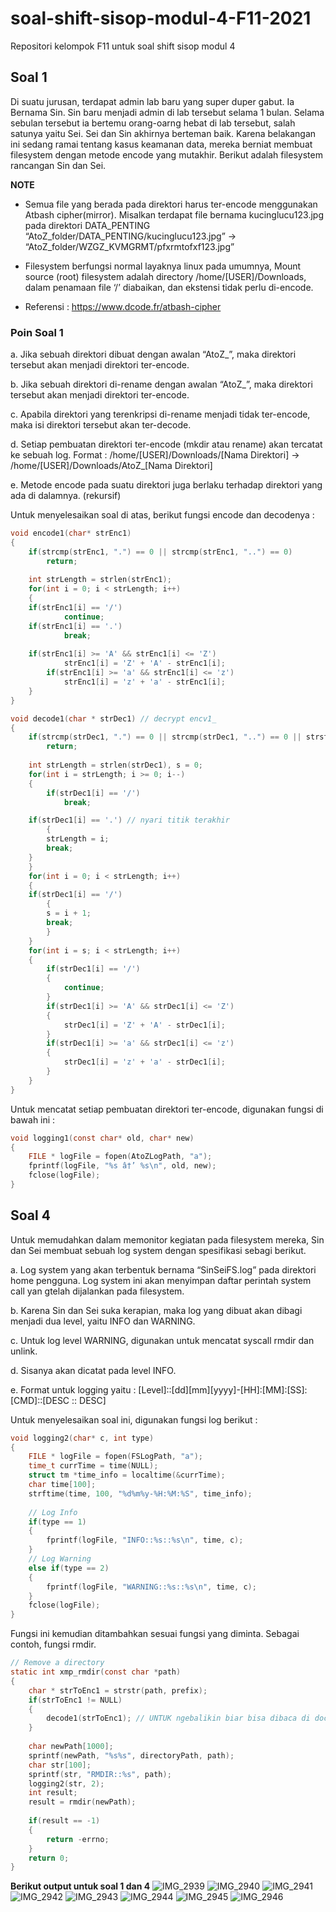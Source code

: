 # soal-shift-sisop-modul-4-F11-2021
Repositori kelompok F11 untuk soal shift sisop modul 4

## Soal 1
Di suatu jurusan, terdapat admin lab baru yang super duper gabut. Ia Bernama Sin. Sin baru menjadi admin di lab tersebut selama 1 bulan. Selama sebulan tersebut ia bertemu orang-oarng hebat di lab tersebut, salah satunya yaitu Sei. Sei dan Sin akhirnya berteman baik. Karena belakangan ini sedang ramai tentang kasus keamanan data, mereka berniat membuat filesystem dengan metode encode yang mutakhir. Berikut adalah filesystem rancangan Sin dan Sei.

**NOTE**

- Semua file yang berada pada direktori harus ter-encode menggunakan Atbash cipher(mirror).
Misalkan terdapat file bernama kucinglucu123.jpg pada direktori DATA_PENTING “AtoZ_folder/DATA_PENTING/kucinglucu123.jpg” → “AtoZ_folder/WZGZ_KVMGRMT/pfxrmtofxf123.jpg”

- Filesystem berfungsi normal layaknya linux pada umumnya, Mount source (root) filesystem adalah directory /home/[USER]/Downloads, dalam penamaan file ‘/’ diabaikan, dan ekstensi tidak perlu di-encode.

- Referensi : https://www.dcode.fr/atbash-cipher

### Poin Soal 1
a. Jika sebuah direktori dibuat dengan awalan “AtoZ_”, maka direktori tersebut akan menjadi direktori ter-encode. 

b. Jika sebuah direktori di-rename dengan awalan “AtoZ_”, maka direktori tersebut akan menjadi direktori ter-encode.

c. Apabila direktori yang terenkripsi di-rename menjadi tidak ter-encode, maka isi direktori tersebut akan ter-decode.

d. Setiap pembuatan direktori ter-encode (mkdir atau rename) akan tercatat ke sebuah log. Format : /home/[USER]/Downloads/[Nama Direktori] → /home/[USER]/Downloads/AtoZ_[Nama Direktori]

e. Metode encode pada suatu direktori juga berlaku terhadap direktori yang ada di dalamnya. (rekursif)

Untuk menyelesaikan soal di atas, berikut fungsi encode dan decodenya :
```C
void encode1(char* strEnc1) 
{ 
    if(strcmp(strEnc1, ".") == 0 || strcmp(strEnc1, "..") == 0)
        return;
    
    int strLength = strlen(strEnc1);
    for(int i = 0; i < strLength; i++) 
    {
	if(strEnc1[i] == '/') 
            continue;
	if(strEnc1[i] == '.')
            break;
        
	if(strEnc1[i] >= 'A' && strEnc1[i] <= 'Z')
            strEnc1[i] = 'Z' + 'A' - strEnc1[i];
        if(strEnc1[i] >= 'a' && strEnc1[i] <= 'z')
            strEnc1[i] = 'z' + 'a' - strEnc1[i];
    }
}

void decode1(char * strDec1) // decrypt encv1_
{
    if(strcmp(strDec1, ".") == 0 || strcmp(strDec1, "..") == 0 || strstr(strDec1, "/") == NULL) 
        return;
    
    int strLength = strlen(strDec1), s = 0;
    for(int i = strLength; i >= 0; i--)
    {
    	if(strDec1[i] == '/')
            break;

 	if(strDec1[i] == '.') // nyari titik terakhir
        {
	    strLength = i;
	    break;
	}
    }
    for(int i = 0; i < strLength; i++)
    {
	if(strDec1[i] == '/')
        {
	    s = i + 1;
	    break;
        }
    }
    for(int i = s; i < strLength; i++) 
    {
    	if(strDec1[i] == '/')
        {
            continue;
        }
        if(strDec1[i] >= 'A' && strDec1[i] <= 'Z')
        {
            strDec1[i] = 'Z' + 'A' - strDec1[i];
        }
        if(strDec1[i] >= 'a' && strDec1[i] <= 'z')
        {
            strDec1[i] = 'z' + 'a' - strDec1[i];
        }
    }	
}
```

Untuk mencatat setiap pembuatan direktori ter-encode, digunakan fungsi di bawah ini :
```C
void logging1(const char* old, char* new) 
{
    FILE * logFile = fopen(AtoZLogPath, "a");
    fprintf(logFile, "%s â†’ %s\n", old, new);
    fclose(logFile);
}
```

## Soal 4 
Untuk memudahkan dalam memonitor kegiatan pada filesystem mereka, Sin dan Sei membuat sebuah log system dengan spesifikasi sebagi berikut.

a. Log system yang akan terbentuk bernama “SinSeiFS.log” pada direktori home pengguna. Log system ini akan menyimpan daftar perintah system call yan gtelah dijalankan pada filesystem.

b. Karena Sin dan Sei suka kerapian, maka log yang dibuat akan dibagi menjadi dua level, yaitu INFO dan WARNING.

c. Untuk log level WARNING, digunakan untuk mencatat syscall rmdir dan unlink.

d. Sisanya akan dicatat pada level INFO.

e. Format untuk logging yaitu :
    [Level]::[dd][mm][yyyy]-[HH]:[MM]:[SS]:[CMD]::[DESC :: DESC]

Untuk menyelesaikan soal ini, digunakan fungsi log berikut :
```C
void logging2(char* c, int type)
{
    FILE * logFile = fopen(FSLogPath, "a");
    time_t currTime = time(NULL);
    struct tm *time_info = localtime(&currTime);
    char time[100];
    strftime(time, 100, "%d%m%y-%H:%M:%S", time_info);
	
    // Log Info
    if(type == 1)
    {
        fprintf(logFile, "INFO::%s::%s\n", time, c);
    }
    // Log Warning
    else if(type == 2)
    {
        fprintf(logFile, "WARNING::%s::%s\n", time, c);
    }
    fclose(logFile);
}
```
Fungsi ini kemudian ditambahkan sesuai fungsi yang diminta. Sebagai contoh, fungsi rmdir.
```C
// Remove a directory
static int xmp_rmdir(const char *path) 
{
    char * strToEnc1 = strstr(path, prefix);
    if(strToEnc1 != NULL)
    {
        decode1(strToEnc1); // UNTUK ngebalikin biar bisa dibaca di document
    }
    
    char newPath[1000];
    sprintf(newPath, "%s%s", directoryPath, path);
    char str[100];
    sprintf(str, "RMDIR::%s", path);
    logging2(str, 2);
    int result;
    result = rmdir(newPath);
	
    if(result == -1)
    {
    	return -errno;
    }
    return 0;
}
```

**Berikut output untuk soal 1 dan 4**
![IMG_2939](https://user-images.githubusercontent.com/74484044/121796121-f5dff300-cc40-11eb-8460-185de6608709.JPG)
![IMG_2940](https://user-images.githubusercontent.com/74484044/121796124-fd9f9780-cc40-11eb-9d37-4e2f8201f916.JPG)
![IMG_2941](https://user-images.githubusercontent.com/74484044/121796128-07c19600-cc41-11eb-8474-292843e363c9.JPG)
![IMG_2942](https://user-images.githubusercontent.com/74484044/121796184-6edf4a80-cc41-11eb-88ee-ce41c3043670.JPG)
![IMG_2943](https://user-images.githubusercontent.com/74484044/121796196-743c9500-cc41-11eb-96f0-828a735400ba.JPG)
![IMG_2944](https://user-images.githubusercontent.com/74484044/121796198-76065880-cc41-11eb-8f88-ae3d83033b35.JPG)
![IMG_2945](https://user-images.githubusercontent.com/74484044/121796223-bbc32100-cc41-11eb-9ed8-3d0d89aea738.JPG)
![IMG_2946](https://user-images.githubusercontent.com/74484044/121796225-bd8ce480-cc41-11eb-9a72-349fd2a0827e.JPG)
